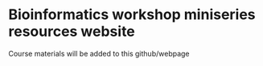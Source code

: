 # Bioinformatics workshop miniseries resources website

Course materials will be added to this github/webpage
